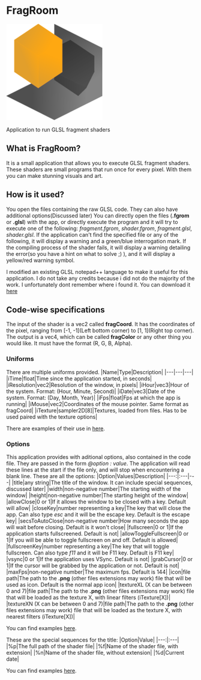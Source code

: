# FragRoom
![Icon of the application](res/icon.png)

Application to run GLSL fragment shaders

## What is FragRoom?
It is a small application that allows you to execute GLSL fragment shaders. These shaders are small programs that run once for every pixel. With them you can make stunning visuals and art.

## How is it used?
You open the files containing the raw GLSL code. They can also have additional options(Discussed later)
You can directly open the files (**.fgrom** or **.glsl**) with the app, or directly execute the program and it will try to execute one of the following: *fragment.fgrom*, *shader.fgrom*, *fragment.glsl*, *shader.glsl*.
If the application can't find the specified file or any of the following, it will display a warning and a green/blue interrogation mark.
If the compiling process of the shader fails, it will display a warning detailing the error(so you have a hint on what to solve ;) ), and it will display a yellow/red warning symbol.

I modified an existing GLSL notepad++ language to make it useful for this application. I do not take any credits because i did not do the majority of the work. I unfortunately dont remember where i found it. You can download it [here](./n++)

## Code-wise specifications
The input of the shader is a vec2 called **fragCoord**. It has the coordinates of the pixel, ranging from \[-1, -1\](Left bottom corner) to \[1, 1\](Right top corner).
The output is a vec4, which can be called **fragColor** or any other thing you would like. It must have the format (R, G, B, Alpha).

### Uniforms
There are multiple uniforms provided.
|Name|Type|Description|
|---|---|---|
|iTime|float|Time since the application started, in seconds|
|iResolution|vec2|Resolution of the window, in pixels|
|iHour|vec3|Hour of the system. Format: (Hour, Minute, Second)|
|iDate|vec3|Date of the system. Format: (Day, Month, Year)|
|iFps|float|Fps at which the app is running|
|iMouse|vec2|Coordinates of the mouse pointer. Same format as fragCoord|
|iTexture|sampler2D\[8\]|Textures, loaded from files. Has to be used paired with the texture options|

There are examples of their use in [here](./examples).

### Options
This application provides with aditional options, also contained in the code file. They are passed in the form *@option : value*.
The application will read these lines at the start if the file only, and will stop when encountering a blank line.
These are all the options:
|Option|Values|Description|
|---:|:---|---|
|title|any string|The title of the window. It can include special sequences, discussed later|
|width|non-negative number|The starting width of the window|
|height|non-negative number|The starting height of the window|
|allowClose|0 or 1|If it allows the window to be closed with a key. Default will allow|
|closeKey|number representing a key|The key that will close the app. Can also type *esc* and it will be the escape key. Default is the escape key|
|secsToAutoClose|non-negative number|How many seconds the app will wait before closing. Default is it won't close|
|fullscreen|0 or 1|If the application starts fullscreened. Default is not|
|allowToggleFullscreen|0 or 1|If you will be able to toggle fullscreen on and off. Default is allowed|
|fullscreenKey|number representing a key|The key that will toggle fullscreen. Can also type *f11* and it will be F11 key. Default is F11 key|
|vsync|0 or 1|If the application uses VSync. Default is not|
|grabCursor|0 or 1|If the cursor will be grabbed by the application or not. Default is not|
|maxFps|non-negative number|The maximum fps. Default is 144|
|icon|file path|The path to the **.png** (other files extensions may work) file that will be used as icon. Default is the normal app icon|
|textureXL (X can be between 0 and 7)|file path|The path to the **.png** (other files extensions may work) file that will be loaded as the texture X, with linear filters (iTexture\[X\])|
|textureXN (X can be between 0 and 7)|file path|The path to the **.png** (other files extensions may work) file that will be loaded as the texture X, with nearest filters (iTexture\[X\])|

You can find examples [here](./examples/options).

These are the special sequences for the title:
|Option|Value|
|---:|:---|
|%p|The full path of the shader file|
|%f|Name of the shader file, with extension|
|%n|Name of the shader file, without extension|
|%d|Current date|

You can find examples [here](./examples/title).
